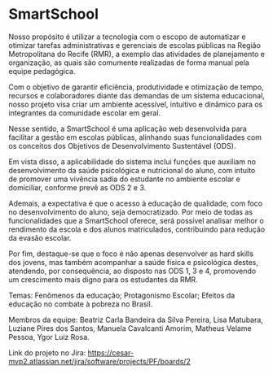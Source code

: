 # SmartSchool

Nosso propósito é utilizar a tecnologia com o escopo de automatizar e otimizar tarefas administrativas e gerenciais de escolas públicas na Região Metropolitana do Recife (RMR), a exemplo das atividades de planejamento e organização, as quais são comumente realizadas de forma manual pela equipe pedagógica.

Com o objetivo de garantir eficiência, produtividade e otimização de tempo, recursos e colaboradores diante das demandas de um sistema educacional, nosso projeto visa criar um ambiente acessível, intuitivo e dinâmico para os integrantes da comunidade escolar em geral.

Nesse sentido, a SmartSchool é uma aplicação web desenvolvida para facilitar a gestão em escolas públicas, alinhando suas funcionalidades com os conceitos dos Objetivos de Desenvolvimento Sustentável (ODS).

Em vista disso, a aplicabilidade do sistema inclui funções que auxiliam no desenvolvimento da saúde psicológica e nutricional do aluno, com intuito de promover uma vivência sadia do estudante no ambiente escolar e domiciliar, conforme prevê as ODS 2 e 3.

Ademais, a expectativa é que o acesso à educação de qualidade, com foco no desenvolvimento do aluno, seja democratizado. Por meio de todas as funcionalidades que a SmartSchool oferece, será possível analisar melhor o rendimento da escola e dos alunos matriculados, contribuindo para redução da evasão escolar.

Por fim, destaque-se que o foco é não apenas desenvolver as hard skills dos jovens, mas também acompanhar a saúde física e psicológica destes, atendendo, por consequência, ao disposto nas ODS 1, 3 e 4, promovendo um crescimento mais digno para os estudantes da RMR.


Temas: Fenômenos da educação; Protagonismo Escolar; Efeitos da educação no combate à pobreza no Brasil.

Membros da equipe: 
Beatriz Carla Bandeira da Silva Pereira, Lisa Matubara, Luziane Pires dos Santos, Manuela Cavalcanti Amorim, Matheus Velame Pessoa, Ygor Luiz Rosa.

Link do projeto no Jira: https://cesar-mvp2.atlassian.net/jira/software/projects/PF/boards/2

